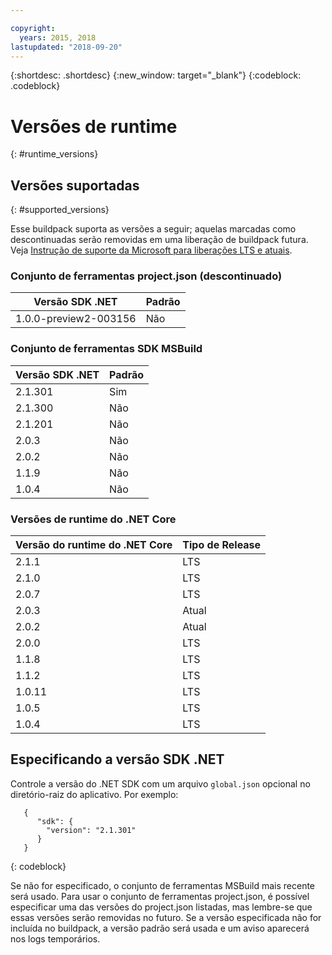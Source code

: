 ```yaml
---

copyright:
  years: 2015, 2018
lastupdated: "2018-09-20"
---
```


{:shortdesc: .shortdesc}
{:new_window: target="_blank"}
{:codeblock: .codeblock}


# Versões de runtime
{: #runtime_versions}

## Versões suportadas
{: #supported_versions}

Esse buildpack suporta as versões a seguir; aquelas marcadas como descontinuadas serão removidas em uma liberação de buildpack futura.  Veja [Instrução de suporte da Microsoft para liberações LTS e atuais](https://www.microsoft.com/net/core/support).

### Conjunto de ferramentas project.json (descontinuado)

| Versão SDK .NET        | Padrão |
|-------------------------|---------|
| 1.0.0-preview2-003156   |   Não    |

### Conjunto de ferramentas SDK MSBuild

| Versão SDK .NET        | Padrão          |
|-------------------------|------------------|
| 2.1.301                 |   Sim            |
| 2.1.300                 |   Não             |
| 2.1.201                 |   Não             |
| 2.0.3                   |   Não             |
| 2.0.2                   |   Não             |
| 1.1.9                   |   Não             |
| 1.0.4                   |   Não             |


### Versões de runtime do .NET Core

| Versão do runtime do .NET Core | Tipo de Release      |
|---------------------------|-------------------|
| 2.1.1                     | LTS               |
| 2.1.0                     | LTS               |
| 2.0.7                     | LTS               |
| 2.0.3                     | Atual           |
| 2.0.2                     | Atual           |
| 2.0.0                     | LTS               |
| 1.1.8                     | LTS               |
| 1.1.2                     | LTS               |
| 1.0.11                    | LTS               |
| 1.0.5                     | LTS               |
| 1.0.4                     | LTS               |

## Especificando a versão SDK .NET

Controle a versão do .NET SDK com um arquivo `global.json` opcional no diretório-raiz do aplicativo. Por exemplo:
```
   {
      "sdk": {
        "version": "2.1.301"
      }
   }
```
{: codeblock}

Se não for especificado, o conjunto de ferramentas MSBuild mais recente será usado.  Para usar o conjunto de ferramentas
project.json, é possível especificar uma das versões do project.json listadas, mas lembre-se que essas versões serão
removidas no futuro.  Se a versão especificada não for incluída no buildpack, a versão padrão será usada e um aviso aparecerá nos
logs temporários.
